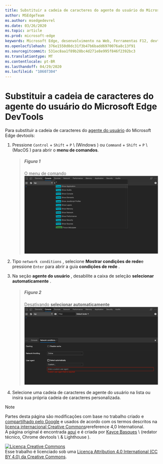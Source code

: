 ```yaml
---
title: Substituir a cadeia de caracteres do agente do usuário do Microsoft Edge DevTools
author: MSEdgeTeam
ms.author: msedgedevrel
ms.date: 03/26/2020
ms.topic: article
ms.prod: microsoft-edge
keywords: Microsoft Edge, desenvolvimento na Web, Ferramentas F12, devtools
ms.openlocfilehash: 376e1550d0dc31f3b47b6badd6970076a8c13f91
ms.sourcegitcommit: 531ec8aa1f89b28bc4d271e8e995f846f2392bc3
ms.translationtype: MT
ms.contentlocale: pt-BR
ms.lasthandoff: 04/29/2020
ms.locfileid: "10607304"
---
```

<!-- Copyright Kayce Basques 

   Licensed under the Apache License, Version 2.0 (the "License");
   you may not use this file except in compliance with the License.
   You may obtain a copy of the License at

       https://www.apache.org/licenses/LICENSE-2.0

   Unless required by applicable law or agreed to in writing, software
   distributed under the License is distributed on an "AS IS" BASIS,
   WITHOUT WARRANTIES OR CONDITIONS OF ANY KIND, either express or implied.
   See the License for the specific language governing permissions and
   limitations under the License.  -->





# Substituir a cadeia de caracteres do agente do usuário do Microsoft Edge DevTools   



Para substituir a cadeia de caracteres do [agente do usuário][MDNUserAgent] do Microsoft Edge devtools:  

1.  Pressione `Control` + `Shift` + `P` \ (Windows \) ou `Command` + `Shift` + `P` \ (MacOS \) para abrir o **menu de comandos**.  
    
    > ##### Figura 1  
    > O menu de comando  
    > ![O menu de comando][ImageCommandMenu]  
    
1.  Tipo `network conditions` , selecione **Mostrar condições de rede**e pressione `Enter` para abrir a guia **condições de rede** .  
1.  Na seção **agente do usuário** , desabilite a caixa de seleção **selecionar automaticamente** .  
    
    > ##### Figura 2  
    > Desativando **selecionar automaticamente**  
    > ![Desativando selecionar automaticamente][ImageUserAgentDisableSelectAutomatically]  
    
1.  Selecione uma cadeia de caracteres de agente do usuário na lista ou insira sua própria cadeia de caracteres personalizada.  

<!--## Feedback   -->  



<!-- image links -->  

[ImageCommandMenu]: /microsoft-edge/devtools-guide-chromium/media/device-mode-console-command-menu.msft.png "Figura 1: menu de comando"  
[ImageUserAgentDisableSelectAutomatically]: /microsoft-edge/devtools-guide-chromium/media/device-mode-console-network-conditions-user-agent-select-automatically-deselected.msft.png "Figura 2: desativando selecionar automaticamente"  

<!-- links -->  

[MDNUserAgent]: https://developer.mozilla.org/docs/Glossary/User_agent "Agente de usuário | MDN"  

> [!NOTE]
> Partes desta página são modificações com base no trabalho criado e [compartilhado pelo Google][GoogleSitePolicies] e usados de acordo com os termos descritos na [licença internacional Creative Commons][CCA4IL]rereference 4,0 International.  
> A página original é encontrada [aqui](https://developers.google.com/web/tools/chrome-devtools/device-mode/override-user-agent) e é criada por [Kayce Basques][KayceBasques] \ (redator técnico, Chrome devtools \ & Lighthouse \).  

[![Licença Creative Commons][CCby4Image]][CCA4IL]  
Esse trabalho é licenciado sob uma [Licença Attribution 4.0 International (CC BY 4.0) da Creative Commons][CCA4IL].  

[CCA4IL]: https://creativecommons.org/licenses/by/4.0  
[CCby4Image]: https://i.creativecommons.org/l/by/4.0/88x31.png  
[GoogleSitePolicies]: https://developers.google.com/terms/site-policies  
[KayceBasques]: https://developers.google.com/web/resources/contributors/kaycebasques  
